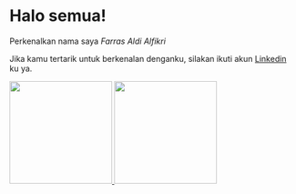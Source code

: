 # Halo semua! 

Perkenalkan nama saya *Farras Aldi Alfikri*

Jika kamu tertarik untuk berkenalan denganku, silakan ikuti akun [Linkedin](https://www.linkedin.com/in/farras-aldi-alfikri-4161111b5/) ku ya.

<p align="left">
<a href="https://github.com/faras200">
  <img height="180em" src="https://github-readme-stats-eight-theta.vercel.app/api?username=faras200&show_icons=true&theme=algolia&include_all_commits=true&count_private=true"/>
  <img height="180em" src="https://github-readme-stats-eight-theta.vercel.app/api/top-langs/?username=faras200&layout=compact&langs_count=8&theme=algolia"/>
</a>
</p>
